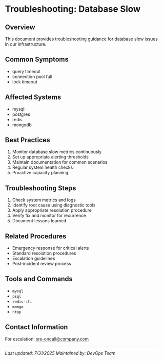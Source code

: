 # Troubleshooting: Database Slow

## Overview
This document provides troubleshooting guidance for database slow issues in our infrastructure.

## Common Symptoms
- query timeout
- connection pool full
- lock timeout

## Affected Systems
- mysql
- postgres
- redis
- mongodb

## Best Practices
1. Monitor database slow metrics continuously
2. Set up appropriate alerting thresholds
3. Maintain documentation for common scenarios
4. Regular system health checks
5. Proactive capacity planning

## Troubleshooting Steps
1. Check system metrics and logs
2. Identify root cause using diagnostic tools
3. Apply appropriate resolution procedure
4. Verify fix and monitor for recurrence
5. Document lessons learned

## Related Procedures
- Emergency response for critical alerts
- Standard resolution procedures
- Escalation guidelines
- Post-incident review process

## Tools and Commands
- `mysql`
- `psql`
- `redis-cli`
- `mongo`
- `htop`

## Contact Information
For escalation: sre-oncall@company.com

---
*Last updated: 7/31/2025*
*Maintained by: DevOps Team*
